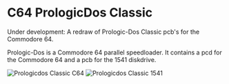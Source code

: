 # C64 PrologicDos Classic
Under development: A redraw of Prologic-Dos Classic pcb's for the Commodore 64.

Prologic-Dos is a Commodore 64 parallel speedloader.
It contains a pcd for the Commodore 64 and a pcb for the 1541 diskdrive.


![Prologicdos Classic C64](https://github.com/The-Spirit/C64_Prologic-Dos_Classic/assets/24958736/0de6300a-b077-4a2f-b537-4b5df4c3d23a)
![Prologicdos Classic 1541](https://github.com/The-Spirit/C64_Prologic-Dos_Classic/assets/24958736/b643a217-8d0e-457b-91dc-37daee4cc12d)
